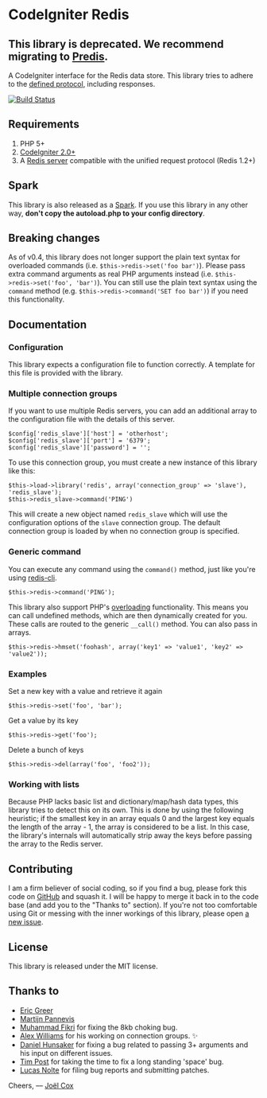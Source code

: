 CodeIgniter Redis
=================

This library is deprecated. We recommend migrating to [Predis](https://github.com/nrk/predis).
----------------------------------------------------------------------------------------------

A CodeIgniter interface for the Redis data store. This library tries to adhere to the [defined protocol](http://redis.io/topics/protocol), including responses.

[![Build Status](https://secure.travis-ci.org/joelcox/codeigniter-redis.png?branch=develop)](http://travis-ci.org/joelcox/codeigniter-redis)

Requirements
------------
1. PHP 5+
2. [CodeIgniter 2.0+](http://codeigniter.com)
3. A [Redis server](http://redis.io) compatible with the unified request protocol (Redis 1.2+)

Spark
-----
This library is also released as a [Spark](http://getsparks.org). If you use this library in any other way, **don't copy the autoload.php to your config directory**.

Breaking changes
----------------

As of v0.4, this library does not longer support the plain text syntax for overloaded commands (i.e. `$this->redis->set('foo bar')`). Please pass extra command arguments as real PHP arguments instead (i.e. `$this->redis->set('foo', 'bar')`). You can still use the plain text syntax using the `command` method (e.g. `$this->redis->command('SET foo bar')`) if you need this functionality.

Documentation
-------------

### Configuration
This library expects a configuration file to function correctly. A template for this file is provided with the library. 

### Multiple connection groups 
If you want to use multiple Redis servers, you can add an additional array to the configuration file with the details of this server. 

```
$config['redis_slave']['host'] = 'otherhost';
$config['redis_slave']['port'] = '6379';
$config['redis_slave']['password'] = '';
```

To use this connection group, you must create a new instance of this library like this:

```
$this->load->library('redis', array('connection_group' => 'slave'), 'redis_slave');
$this->redis_slave->command('PING')
```

This will create a new object named `redis_slave` which will use the configuration options of the `slave` connection group. The default connection group is loaded by when no connection group is specified.

### Generic command
You can execute any command using the `command()` method, just like you're using [redis-cli](http://code.google.com/p/redis/wiki/RedisCLI).

    $this->redis->command('PING');

This library also support PHP's [overloading](http://php.net/manual/en/language.oop5.overloading.php) functionality. This means you can call undefined methods, which are then dynamically created for you. These calls are routed to the generic `__call()` method. You can also pass in arrays.

    $this->redis->hmset('foohash', array('key1' => 'value1', 'key2' => 'value2'));

### Examples

Set a new key with a value and retrieve it again

    $this->redis->set('foo', 'bar');

Get a value by its key

    $this->redis->get('foo');
    
Delete a bunch of keys

	$this->redis->del(array('foo', 'foo2'));
	
### Working with lists

Because PHP lacks basic list and dictionary/map/hash data types, this library tries to detect this on its own. This is done by using the following heuristic; if the smallest key in an array equals 0 and the largest key equals the length of the array - 1, the array is considered to be a list. In this case, the library's internals will automatically strip away the keys before passing the array to the Redis server.
	
Contributing
------------
I am a firm believer of social coding, so if you find a bug, please fork this code on [GitHub](http://github.com/joelcox/codeigniter-redis) and squash it. I will be happy to merge it back in to the code base (and add you to the "Thanks to" section). If you're not too comfortable using Git or messing with the inner workings of this library, please open [a new issue](http://github.com/joelcox/codeigniter-redis/issues). 

License
-------
This library is released under the MIT license.

Thanks to
---------
* [Eric Greer](https://github.com/integrii)
* [Martijn Pannevis](http://martijnpannevis.nl/blog/)
* [Muhammad Fikri](https://github.com/swznd) for fixing the 8kb choking bug.
* [Alex Williams](http://www.alexwilliams.ca) for his working on connection groups. ✨
* [Daniel Hunsaker](http://danhunsaker.wordpress.com) for fixing a bug related to passing 3+ arguments and his input on different issues.
* [Tim Post](http://alertfalse.com/) for taking the time to fix a long standing 'space' bug.
* [Lucas Nolte](http://91media.de/) for filing bug reports and submitting patches.

Cheers,
–– [Joël Cox](http://joelcox.nl)
